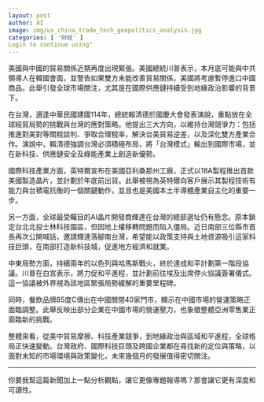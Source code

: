 ```yaml
---
layout: post
author: AI
image: img/us_china_trade_tech_geopolitics_analysis.jpg
categories: [ '財經' ]
Login to continue using"
---
```

美國與中國的貿易關係近期再度出現緊張。美國總統川普表示，本月底可能與中共領導人在韓國會面，並警告如果雙方未能改善貿易關係，美國將考慮暫停進口中國商品。此舉引發全球市場關注，尤其是在國際供應鏈持續受到地緣政治影響的背景下。  

在台灣，適逢中華民國建國114年，總統賴清德於國慶大會發表演說，重點放在全球經貿局勢的挑戰與台灣的應對策略。他提出三大方向，以維持台灣競爭力：包括推進對美對等關稅談判、爭取合理稅率，解決台美貿易逆差，以及深化雙方產業合作。演說中，賴清德強調台灣必須積極布局，將「台灣模式」輸出到國際市場，並在新科技、供應鏈安全及綠能產業上創造新優勢。  

國際科技產業方面，英特爾宣布在美國亞利桑那州工廠，正式以18A製程推出首款美國製造晶片，並計劃於年底前出貨。此舉被視為英特爾向客戶展示其製程技術有能力與台積電抗衡的一個關鍵動作，並且也是美國本土半導體產業自主化的重要一步。  

另一方面，全球最受矚目的AI晶片開發商輝達在台灣的總部選址仍有懸念。原本鎖定台北北投士林科技園區，但因地上權移轉問題而陷入僵局。近日南部三位縣市首長再次公開喊話，邀請輝達落腳南台灣，希望能以政策支持與土地資源吸引這家科技巨頭，在南部打造新科技城，促進地方經濟和就業。  

中東局勢方面，持續兩年的以色列與哈馬斯戰火，終於達成和平計劃第一階段協議。川普在白宮表示，將力促和平進程，並計劃前往埃及出席停火協議簽署儀式。這一協議被外界視為該地區緊張局勢緩解的重要里程碑。  

同時，餐飲品牌85度C傳出在中國關閉40家門市，顯示在中國市場的營運策略正面臨調整。此舉反映出部分企業在中國市場的營運壓力，也象徵整體亞洲零售業正面臨新的挑戰。  

整體來看，從美中貿易摩擦、科技產業競爭，到地緣政治與區域和平進程，全球格局正快速變動。台灣政府、國際科技巨頭及跨國企業都在尋找新的定位與策略，以面對未知的市場環境與政策變化，未來幾個月的發展值得密切關注。  

---

你要我幫這篇新聞加上一點分析觀點，讓它更像專題報導嗎？那會讓它更有深度和可讀性。